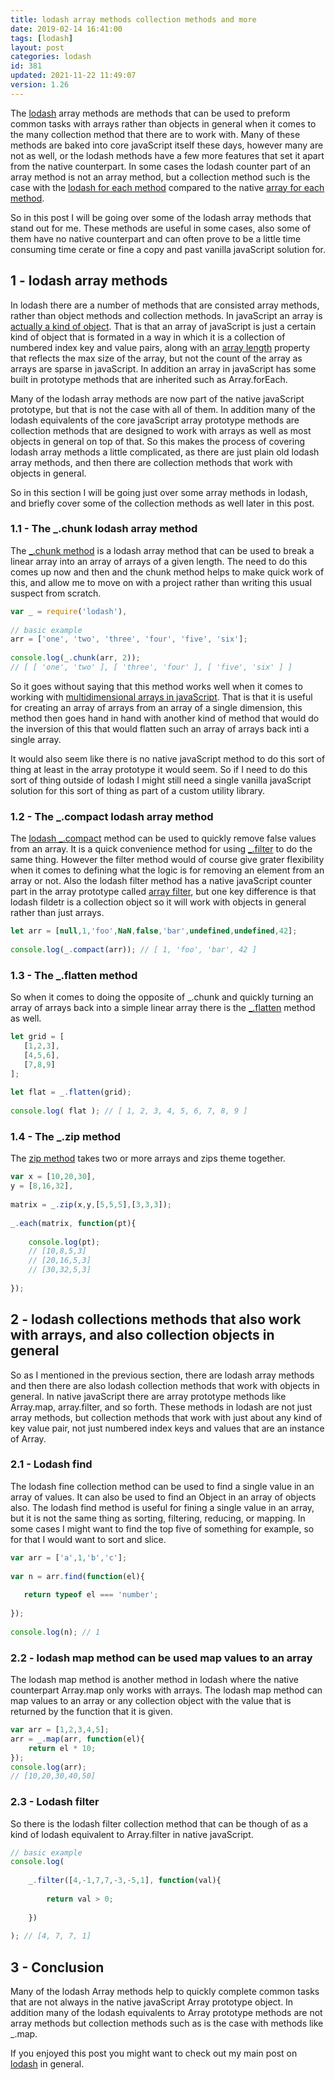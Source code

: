 ```yaml
---
title: lodash array methods collection methods and more
date: 2019-02-14 16:41:00
tags: [lodash]
layout: post
categories: lodash
id: 381
updated: 2021-11-22 11:49:07
version: 1.26
---
```


The [lodash](https://lodash.com/) array methods are methods that can be used to preform common tasks with arrays rather than objects in general when it comes to the many collection method that there are to work with. Many of these methods are baked into core javaScript itself these days, however many are not as well, or the lodash methods have a few more features that set it apart from the native counterpart. In some cases the lodash counter part of an array method is not an array method, but a collection method such is the case with the [lodash for each method](/2017/11/20/lodash_foreach) compared to the native [array for each method](/2019/02/16/js-javascript-foreach/).

So in this post I will be going over some of the lodash array methods that stand out for me. These methods are useful in some cases, also some of them have no native counterpart and can often prove to be a little time consuming time cerate or fine a copy and past vanilla javaScript solution for.


<!-- more -->

## 1 - lodash array methods

In lodash there are a number of methods that are consisted array methods, rather than object methods and collection methods. In javaScript an array is [actually a kind of object](/2017/05/12/js-arrays-are-objects/). That is that an array of javaScript is just a certain kind of object that is formated in a way in which it is a collection of numbered index key and value pairs, along with an [array length](/2018/12/14/js-array-length/) property that reflects the max size of the array, but not the count of the array as arrays are sparse in javaScript. In addition an array in javaScript has some built in prototype methods that are inherited such as Array.forEach. 

Many of the lodash array methods are now part of the native javaScript prototype, but that is not the case with all of them. In addition many of the lodash equivalents of the core javaScript array prototype methods are collection methods that are designed to work with arrays as well as most objects in general on top of that. So this makes the process of covering lodash array methods a little complicated, as there are just plain old lodash array methods, and then there are collection methods that work with objects in general.

So in this section I will be going just over some array methods in lodash, and briefly cover some of the collection methods as well later in this post.

### 1.1 - The \_.chunk lodash array method

The [\_.chunk method](/2017/09/13/lodash-chunk/) is a lodash array method that can be used to break a linear array into an array of arrays of a given length. The need to do this comes up now and then and the chunk method helps to make quick work of this, and allow me to move on with a project rather than writing this usual suspect from scratch.

```js
var _ = require('lodash'),
 
// basic example
arr = ['one', 'two', 'three', 'four', 'five', 'six'];
 
console.log(_.chunk(arr, 2));
// [ [ 'one', 'two' ], [ 'three', 'four' ], [ 'five', 'six' ] ]
```

So it goes without saying that this method works well when it comes to working with [multidimensional arrays in javaScript](/2020/03/31/js-array-multidimensional/). That is that it is useful for creating an array of arrays from an array of a single dimension, this method then goes hand in hand with another kind of method that would do the inversion of this that would flatten such an array of arrays back inti a single array.

It would also seem like there is no native javaScript method to do this sort of thing at least in the array prototype it would seem. So if I need to do this sort of thing outside of lodash I might still need a single vanilla javaScript solution for this sort of thing as part of a custom utility library.

### 1.2 - The \_.compact lodash array method

The [lodash \_.compact](/2018/08/09/lodash_compact/) method can be used to quickly remove false values from an array. It is a quick convenience method for using [\_.filter](/2018/05/18/lodash_filter/) to do the same thing. However the filter method would of course give grater flexibility when it comes to defining what the logic is for removing an element from an array or not. Also the lodash filter method has a native javaScript counter part in the array prototype called [array filter](/2020/10/03/js-array-filter/), but one key difference is that lodash fildetr is a collection object so it will work with objects in general rather than just arrays.

```js
let arr = [null,1,'foo',NaN,false,'bar',undefined,undefined,42];
 
console.log(_.compact(arr)); // [ 1, 'foo', 'bar', 42 ]
```

### 1.3 - The \_.flatten method

So when it comes to doing the opposite of \_.chunk and quickly turning an array of arrays back into a simple linear array there is the [\_.flatten](/2018/08/12/lodash_flatten/) method as well.

```js
let grid = [
   [1,2,3],
   [4,5,6],
   [7,8,9]
];
 
let flat = _.flatten(grid);
 
console.log( flat ); // [ 1, 2, 3, 4, 5, 6, 7, 8, 9 ]
```

### 1.4 - The \_.zip method

The [zip method](/2018/02/01/lodash_zip/) takes two or more arrays and zips theme together.

```js
var x = [10,20,30],
y = [8,16,32],
 
matrix = _.zip(x,y,[5,5,5],[3,3,3]);
 
_.each(matrix, function(pt){
 
    console.log(pt);
    // [10,8,5,3]
    // [20,16,5,3]
    // [30,32,5,3]
 
});
```

## 2 - lodash collections methods that also work with arrays, and also collection objects in general

So as I mentioned in the previous section, there are lodash array methods and then there are also lodash collection methods that work with objects in general. In native javaScript there are array prototype methods like Array.map, array.filter, and so forth. These methods in lodash are not just array methods, but collection methods that work with just about any kind of key value pair, not just numbered index keys and values that are an instance of Array.

### 2.1 - Lodash find

The lodash fine collection method can be used to find a single value in an array of values. It can also be used to find an Object in an array of objects also. The lodash find method is useful for fining a single value in an array, but it is not the same thing as sorting, filtering, reducing, or mapping. In some cases I might want to find the top five of something for example, so for that I would want to sort and slice.

```js
var arr = ['a',1,'b','c'];
 
var n = arr.find(function(el){
 
   return typeof el === 'number';
 
});
 
console.log(n); // 1
```

### 2.2 - lodash map method can be used map values to an array

The lodash map method is another method in lodash where the native counterpart Array.map only works with arrays. The lodash map method can map values to an array or any collection object with the value that is returned by the function that it is given.

```js
var arr = [1,2,3,4,5];
arr = _.map(arr, function(el){
    return el * 10;
});
console.log(arr);
// [10,20,30,40,50]
```

### 2.3 - Lodash filter

So there is the lodash filter collection method that can be though of as a kind of lodash equivalent to Array.filter in native javaScript.

```js
// basic example
console.log(
 
    _.filter([4,-1,7,7,-3,-5,1], function(val){
 
        return val > 0;
 
    })
 
); // [4, 7, 7, 1]
```

## 3 - Conclusion

Many of the lodash Array methods help to quickly complete common tasks that are not always in the native javaScript Array prototype object. In addition many of the lodash equivalents to Array prototype methods are not array methods but collection methods such as is the case with methods like \_.map.

If you enjoyed this post you might want to check out my main post on [lodash](/2019/02/15/lodash/) in general.